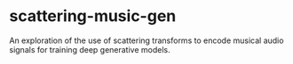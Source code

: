 # scattering-music-gen
An exploration of the use of scattering transforms to encode musical audio signals for training deep generative models.
